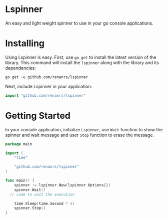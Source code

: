 # Lspinner
An easy and light weight spinner to use in your go console applications.

# Installing
Using Lspinner is easy. First, use `go get` to install the latest version
of the library. This command will install the `lspinner` along with the library and its dependencies:

    go get -u github.com/renanrs/lspinner

Next, include Lspinner in your application:

```go
import "github.com/renanrs/lspinner"
```

# Getting Started

In your console application, initialize `Lspinner`, use `Wait` function to show the spinner and wait message and user `Stop` function to erase the message.

```go
package main

import (
	"time"

	"github.com/renanrs/lspinner"
)

func main() {
	spinner := lspinner.New(lspinner.Options{})
	spinner.Wait()
  // code to wait the execution

	time.Sleep(time.Second * 5)
	spinner.Stop()
}
```
